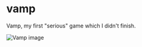# vamp
Vamp, my first "serious" game which I didn't finish.

![Vamp image](https://i.gyazo.com/c6f3f5444e89fc71e0a317756e9778d0.png)
